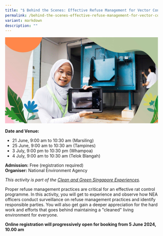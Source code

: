 ```yaml
---
title: "$ Behind the Scenes: Effective Refuse Management for Vector Control"
permalink: /behind-the-scenes-effective-refuse-management-for-vector-control/
variant: markdown
description: ""
---
```

![Effective Refuse Management ](/images/Tours/Effective_Refuse_Management.jpg)

**Date and Venue:** <br>
* 21 June, 9:00 am to 10:30 am (Marsiling)
* 25 June, 9:00 am to 10:30 am (Tampines)
* 3 July, 9:00 pm to 10:30 pm (Whampoa)
* 4 July, 9:00 am to 10:30 am (Telok Blangah)<br>

**Admission:** Free (registration required) <br>
**Organiser:** National Environment Agency

*This activity is part of the [Clean and Green Singapore Experiences](https://www.cgs.gov.sg/cgs-experiences).&nbsp;*

Proper refuse management practices are critical for an effective rat control programme. In this activity, you will get to experience and observe how NEA officers conduct surveillance on refuse management practices and identify responsible parties. You will also get gain a deeper appreciation for the hard work and efforts that goes behind maintaining a "cleaned" living environment for everyone.

**Online registration will progressively open for booking from 5 June 2024, 10.00 am**
<a class="btn-link" target="_blank" href="https://www.eventbrite.sg/e/behind-the-scenes-effective-refuse-management-for-vector-control-tickets-909436146997">
	<img src="/images/gogreensg_website-32.png">
</a>

<style>
	.btn-link {
		display: none;
	}
	a.btn-link[target="_blank"]:after {
	display: none;
}
	.btn-link > img {
		width: 100%;
	}
</style>